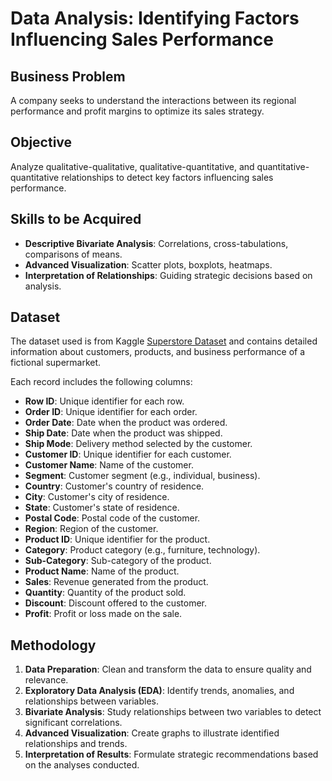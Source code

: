 # Data Analysis: Identifying Factors Influencing Sales Performance

## Business Problem

A company seeks to understand the interactions between its regional performance and profit margins to optimize its sales strategy.

## Objective

Analyze qualitative-qualitative, qualitative-quantitative, and quantitative-quantitative relationships to detect key factors influencing sales performance.

## Skills to be Acquired

- **Descriptive Bivariate Analysis**: Correlations, cross-tabulations, comparisons of means.
- **Advanced Visualization**: Scatter plots, boxplots, heatmaps.
- **Interpretation of Relationships**: Guiding strategic decisions based on analysis.

## Dataset

The dataset used is from Kaggle [Superstore Dataset](https://www.kaggle.com/datasets/vivek468/superstore-dataset-final?resource=download) and contains detailed information about customers, products, and business performance of a fictional supermarket. 

Each record includes the following columns:

- **Row ID**: Unique identifier for each row.
- **Order ID**: Unique identifier for each order.
- **Order Date**: Date when the product was ordered.
- **Ship Date**: Date when the product was shipped.
- **Ship Mode**: Delivery method selected by the customer.
- **Customer ID**: Unique identifier for each customer.
- **Customer Name**: Name of the customer.
- **Segment**: Customer segment (e.g., individual, business).
- **Country**: Customer's country of residence.
- **City**: Customer's city of residence.
- **State**: Customer's state of residence.
- **Postal Code**: Postal code of the customer.
- **Region**: Region of the customer.
- **Product ID**: Unique identifier for the product.
- **Category**: Product category (e.g., furniture, technology).
- **Sub-Category**: Sub-category of the product.
- **Product Name**: Name of the product.
- **Sales**: Revenue generated from the product.
- **Quantity**: Quantity of the product sold.
- **Discount**: Discount offered to the customer.
- **Profit**: Profit or loss made on the sale.

## Methodology

1. **Data Preparation**: Clean and transform the data to ensure quality and relevance.
2. **Exploratory Data Analysis (EDA)**: Identify trends, anomalies, and relationships between variables.
3. **Bivariate Analysis**: Study relationships between two variables to detect significant correlations.
4. **Advanced Visualization**: Create graphs to illustrate identified relationships and trends.
5. **Interpretation of Results**: Formulate strategic recommendations based on the analyses conducted.



